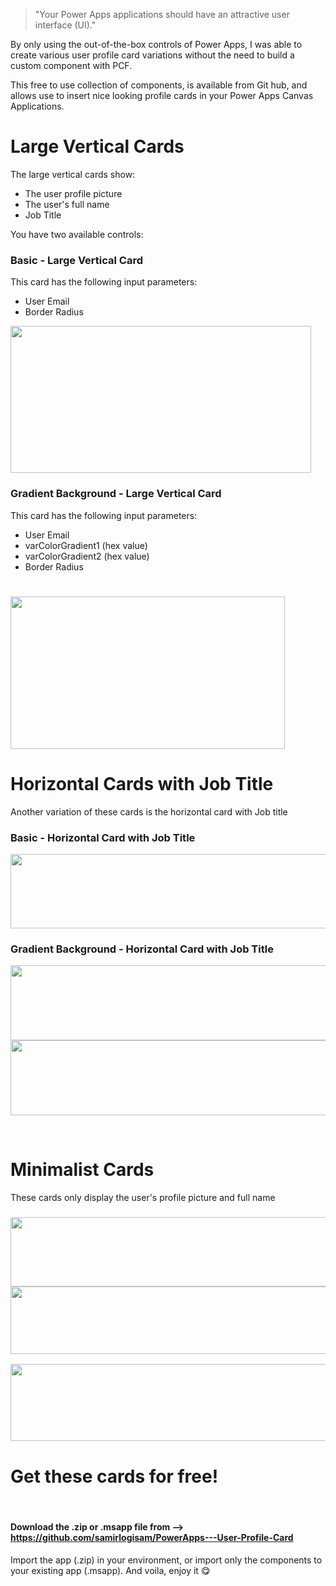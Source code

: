 <blockquote>"Your Power Apps applications should have an attractive user interface (UI)."</blockquote>
By only using the out-of-the-box controls of Power Apps, I was able to create various user profile card variations without the need to build a custom component with PCF.

This free to use collection of components, is available from Git hub, and allows use to insert nice looking profile cards in your Power Apps Canvas Applications.
<h1>Large Vertical Cards</h1>
The large vertical cards show:
<ul>
 	<li>The user profile picture</li>
 	<li>The user's full name</li>
 	<li>Job Title</li>
</ul>
You have two available controls:
<h3>Basic - Large Vertical Card</h3>
This card has the following input parameters:
<ul>
 	<li>User Email</li>
 	<li>Border Radius</li>
</ul>
<a href="https://samtech365.com/wp-content/uploads/2024/01/Screenshot-2024-01-14-at-23.10.55.png"><img class="aligncenter size-full wp-image-100823" src="https://samtech365.com/wp-content/uploads/2024/01/Screenshot-2024-01-14-at-23.10.55.png" alt="" width="481" height="235" /></a>
<h3>Gradient Background - Large Vertical Card</h3>
This card has the following input parameters:
<ul>
 	<li>User Email</li>
 	<li>varColorGradient1 (hex value)</li>
 	<li>varColorGradient2 (hex value)</li>
 	<li>Border Radius</li>
</ul>
<h1><a href="https://samtech365.com/wp-content/uploads/2024/01/Screenshot-2024-01-14-at-23.13.19.png"><img class="aligncenter size-full wp-image-100825" src="https://samtech365.com/wp-content/uploads/2024/01/Screenshot-2024-01-14-at-23.13.19.png" alt="" width="439" height="244" /></a></h1>
<h1>Horizontal Cards with Job Title</h1>
Another variation of these cards is the horizontal card with Job title
<h3>Basic - Horizontal Card with Job Title</h3>
<a href="https://samtech365.com/wp-content/uploads/2024/01/Screenshot-2024-01-14-at-23.15.18.png"><img class="aligncenter size-full wp-image-100828" src="https://samtech365.com/wp-content/uploads/2024/01/Screenshot-2024-01-14-at-23.15.18.png" alt="" width="511" height="119" /></a>
<h3>Gradient Background - Horizontal Card with Job Title</h3>
<a href="https://samtech365.com/wp-content/uploads/2024/01/Screenshot-2024-01-14-at-23.16.14.png"><img class="aligncenter size-full wp-image-100829" src="https://samtech365.com/wp-content/uploads/2024/01/Screenshot-2024-01-14-at-23.16.14.png" alt="" width="506" height="120" /></a><a href="https://samtech365.com/wp-content/uploads/2024/01/Screenshot-2024-01-14-at-23.16.22.png"><img class="aligncenter size-full wp-image-100830" src="https://samtech365.com/wp-content/uploads/2024/01/Screenshot-2024-01-14-at-23.16.22.png" alt="" width="510" height="120" /></a>

&nbsp;
<h1>Minimalist Cards</h1>
These cards only display the user's profile picture and full name
<h3><a href="https://samtech365.com/wp-content/uploads/2024/01/Screenshot-2024-01-14-at-23.18.18.png"><img class="aligncenter size-full wp-image-100834" src="https://samtech365.com/wp-content/uploads/2024/01/Screenshot-2024-01-14-at-23.18.18.png" alt="" width="512" height="111" /></a><a href="https://samtech365.com/wp-content/uploads/2024/01/Screenshot-2024-01-14-at-23.18.25.png"><img class="aligncenter size-full wp-image-100835" src="https://samtech365.com/wp-content/uploads/2024/01/Screenshot-2024-01-14-at-23.18.25.png" alt="" width="509" height="108" /></a></h3>
<a href="https://samtech365.com/wp-content/uploads/2024/01/Screenshot-2024-01-14-at-23.17.09.png"><img class="aligncenter size-full wp-image-100831" src="https://samtech365.com/wp-content/uploads/2024/01/Screenshot-2024-01-14-at-23.17.09.png" alt="" width="956" height="123" /></a>
<h1>Get these cards for free!</h1>
&nbsp;
<h4>Download the .zip or .msapp file from --&gt; <a href="https://github.com/samirlogisam/PowerApps---User-Profile-Card">https://github.com/samirlogisam/PowerApps---User-Profile-Card</a></h4>
Import the app (.zip) in your environment, or import only the components to your existing app (.msapp). And voila, enjoy it 😋

&nbsp;
